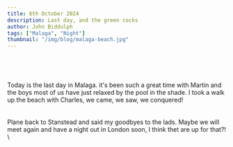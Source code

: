 ```yaml
---
title: 6th October 2024
description: Last day, and the green cocks
author: John Biddulph
tags: ["Malaga", "Night"]
thumbnail: "/img/blog/malaga-beach.jpg"
---
```


<!-- ::callout
---
icon: https://api.iconify.design/mdi:brain.svg
---
_This_ can be rich text with [MarkDown]{.font-bold.bg-yellow-300.px-2.text-yellow-900}! 
:: -->

# 
\
&nbsp;
\
Today is the last day in Malaga. it's been such a great time with Martin and the boys most of us have just relaxed by the pool in the shade. I took a walk up the beach with Charles, we came, we saw, we conquered!
\
\
&nbsp;
\
Plane back to Stanstead and said my goodbyes to the lads. Maybe we will meet again and have a night out in London soon, I think thet are up for that?!
\
